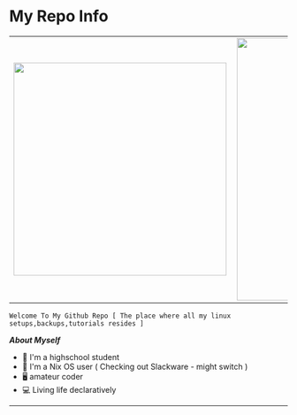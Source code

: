 # My Repo Info

<center>
<table>
  <tr>
      <td><img width="385px" align="left" src="https://github-readme-stats.vercel.app/api/top-langs/?username=Sam1431&hide=html&layout=compact&hide_border=true&theme=dracula" /></td>
      <td><img width="475px" align="left" src="https://github-readme-stats.vercel.app/api?username=Sam1431&count_private=false&theme=default&hide_border=true&show_icons=true&include_all_commits=true" /></td>
  </tr>   
</table>
</center>

```
Welcome To My Github Repo [ The place where all my linux setups,backups,tutorials resides ]
```


***About Myself*** 

- 🏫 I'm a highschool student 
- 🐧 I'm a Nix OS user ( Checking out Slackware - might switch )
- 🖥️ amateur coder
- 💻 Living life declaratively

****

